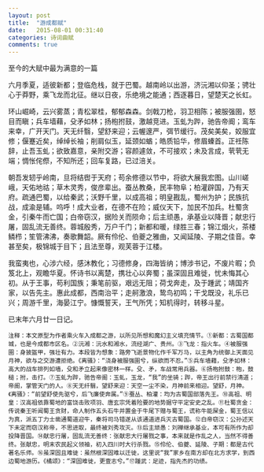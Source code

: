 ```yaml
---
layout: post
title:  "游成都赋"
date:   2015-08-01 00:31:40
categories: 诗词曲赋
comments: true
---
```


至今的大赋中最为满意的一篇



六月季夏，适彼新都；登临危栈，就于巴蜀。越南岭以出游，济沅湘以仰圣；骋壮心于莽野，乘飞龙而北征。继以日夜，乐绝境之能通；西逐暮日，望楚天之长虹。

环山崛崎，云兴雾蒸；青松翠桂，郁郁森森。剑戟刀枪，羽卫相陈；被服强圉，怒目而瞋；兵车墙藉，殳矛如林；扬枹拊鼓，激越竞进。玉虬为跸，驰告帝阍；鸾车来幸，广开天门。天无纤翳，望舒来迎；云幄邃严，弭节缓行。茂矣美矣，姣服宜修；偃蹇近矣，绰绰长袖；削肩似玉，延颈如蝤；皓质铅华，修眉螓首。正祍陈辞，止吾玉虬；欲致嘉意，亲附交游；容颜遽敛，不可接欢；未及言成，茕茕无端；惆怅侘傺，不知所还；回车复路，已过涪关。

朝吾发轫乎岭南，旦将结辔于天府；苟余修德以节中，将欲大展我宏图。山川嵯峨，天佑地祜；草木灵秀，俊彦辈出。蚕丛教桑，民丰物阜；柏灌辟国，乃有天府。疏通巴蜀，以给秦武；沃野千里，以成高祖；明皇戡乱，蜀州为护；民族抗战，成渝是辅。呜呼！成大业者，在德不在险；威仪天下，加民不加兵。杜蜀贪金，引秦牛而亡国；白帝窃汉，据险关而陨命；后主顽愚，承基业以降晋；献忠行屠，固乱流无善终。蓉城殷秀，万户千门；新都和暖，绿胜三春；锦江烟火，茶楼鳞栉；笙管沸沸，奏歌舞韶。厥有伶伦、伯夔之雅曲，又闻延陵、子期之佳音。幸甚至矣，极锦城于目下；且法至尊，观芙蓉于江楼。

我蛮夷也，心涉六经，感沐教化；习德修身，四海皆纳；博涉书记，不废片暇；负笈北上，观瞻华夏。怀诗书以离楚，携壮心以奔蜀；虽深固且难徙，忧未悔其心初。从于王事，苟利国族；秉笔前驱，艰远无阻；荷戈奔走，及于踵武；靖国齐家，以告先主。惠此成都，西南治平；走舸激浪，鸷鸟初鸣；干戈既没，礼乐已兴；周游千里，海晏江宁。慷慨誓天，王气所凭；知机得时，转移斗星。

已末年六月廿一日记。



`注释：本文原型为作者乘火车入成都之游，以所见所想和魔幻主义填充情节。①新都：古蜀国都城，也是今成都市区名。②沅湘：沅水和湘水，流经湖广、贵州。③飞龙：指火车。④被服强圉：身披盔甲，强壮有力。本段皆为想象：路旁飞逝景物化作千军万马，以主角为统御上天面见月神，欲与之交游遭拒绝。《离骚》：“浇身被服强圉兮，纵欲而不忍。”⑤兵车墙藉，殳矛如林：高大的战车排列如墙，殳和矛立起来像密林一样。殳、矛，车战常用兵器。⑥扬枹拊鼓：枹，鼓槌；拊，击打。⑦玉虬为跸，驰告帝阍：玉虬，玉龙，“我”的坐骑；跸，帝王出行前禁行清道；帝阍，掌管天门的人。⑧天无纤翳，望舒来迎：天空一尘不染，月神前来相迎。望舒，月神。《离骚》：“前望舒使先驱兮，后飞廉使奔属。”⑨蚕丛、柏灌：均为古蜀国部落先王。⑩高祖、明皇：汉高祖依靠蜀地的富饶击败项羽、唐玄宗凭着险要的地势据守平定安史之乱。⑪杜蜀贪金：传说秦王听闻蜀王贪财，命人制作五头石牛并置金于牛尾下赠与蜀王，谎称牛能屎金，蜀王信以为真，派五丁力士凿通蜀道迎牛，秦将司马错遂从该通道进兵灭古蜀国。⑫白帝窃汉：公孙述天下未定而窃汉称帝，不思进取，最终被刘秀攻灭。⑬后主顽愚：刘禅继承基业，本可有所作为却投降晋国。⑭献忠行屠，固乱流无善终：张献忠大行屠戮之事，本来就是作乱之人，当然不得善终。张献忠，明末农民起义领袖，初入四川时大行杀戮。⑮伶伦、伯夔、延陵、子期：都是古代著名乐师。⑯虽深固且难徙：虽然根深固难以迁徙，这里说“我”家乡在南方却在北方求学，到西边蜀地游历。《橘颂》：“深固难徙，更壹志兮。”⑰踵武：足迹，指先杰的功绩。`